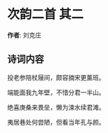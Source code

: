 # 次韵二首  其二

**作者**: 刘克庄

## 诗词内容

投老参陪杖屦间，颇容摘宋更薰班。

端能面我九年壁，不惜分君一半山。

绝喜庚桑来畏垒，懒为涑水续君滩。

夷居巷处何尝陋，但看当年孔与颜。

